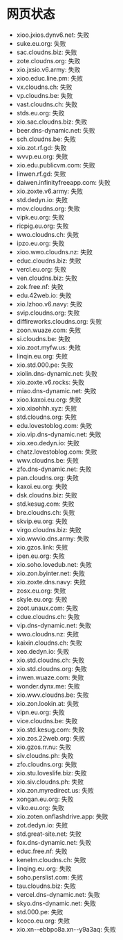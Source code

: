 # 网页状态
- xioo.jxios.dynv6.net: 失败
- suke.eu.org: 失败
- sac.cloudns.biz: 失败
- zote.cloudns.org: 失败
- xio.jxsio.v6.army: 失败
- xioo.educ.line.pm: 失败
- vx.cloudns.ch: 失败
- vp.cloudns.be: 失败
- vast.cloudns.ch: 失败
- stds.eu.org: 失败
- xio.sac.cloudns.biz: 失败
- beer.dns-dynamic.net: 失败
- sch.cloudns.be: 失败
- xio.zot.rf.gd: 失败
- wvvp.eu.org: 失败
- xio.edu.publicvm.com: 失败
- linwen.rf.gd: 失败
- daiwen.infinityfreeapp.com: 失败
- xio.zoxte.v6.army: 失败
- std.dedyn.io: 失败
- mov.cloudns.org: 失败
- vipk.eu.org: 失败
- ricpig.eu.org: 失败
- wwo.cloudns.ch: 失败
- ipzo.eu.org: 失败
- xioo.wwo.cloudns.nz: 失败
- educ.cloudns.biz: 失败
- vercl.eu.org: 失败
- ven.cloudns.biz: 失败
- zok.free.nf: 失败
- edu.42web.io: 失败
- xio.lzhoo.v6.navy: 失败
- svip.cloudns.org: 失败
- diffireworks.cloudns.org: 失败
- zoon.wuaze.com: 失败
- si.cloudns.be: 失败
- xio.zoot.myfw.us: 失败
- linqin.eu.org: 失败
- xio.std.000.pe: 失败
- xiolin.dns-dynamic.net: 失败
- xio.zoxte.v6.rocks: 失败
- miao.dns-dynamic.net: 失败
- xioo.kaxoi.eu.org: 失败
- xio.xiaohhh.xyz: 失败
- std.cloudns.org: 失败
- edu.lovestoblog.com: 失败
- xio.vip.dns-dynamic.net: 失败
- xio.xeo.dedyn.io: 失败
- chatz.lovestoblog.com: 失败
- wwv.cloudns.be: 失败
- zfo.dns-dynamic.net: 失败
- pan.cloudns.org: 失败
- kaxoi.eu.org: 失败
- dsk.cloudns.biz: 失败
- std.kesug.com: 失败
- bre.cloudns.ch: 失败
- skvip.eu.org: 失败
- virgo.cloudns.biz: 失败
- xio.wwvio.dns.army: 失败
- xio.gzos.link: 失败
- ipen.eu.org: 失败
- xio.soho.lovedub.net: 失败
- xio.zon.byinter.net: 失败
- xio.zoxte.dns.navy: 失败
- zosx.eu.org: 失败
- skyle.eu.org: 失败
- zoot.unaux.com: 失败
- cdue.cloudns.ch: 失败
- vip.dns-dynamic.net: 失败
- wwo.cloudns.nz: 失败
- kaixin.cloudns.ch: 失败
- xeo.dedyn.io: 失败
- xio.std.cloudns.ch: 失败
- xio.std.cloudns.org: 失败
- inwen.wuaze.com: 失败
- wonder.dynx.me: 失败
- xio.wwv.cloudns.be: 失败
- xio.zon.lookin.at: 失败
- vipn.eu.org: 失败
- vice.cloudns.be: 失败
- xio.std.kesug.com: 失败
- xio.zos.22web.org: 失败
- xio.gzos.rr.nu: 失败
- siv.cloudns.ph: 失败
- zfo.cloudns.org: 失败
- xio.stu.loveslife.biz: 失败
- xio.siv.cloudns.ph: 失败
- xio.zon.myredirect.us: 失败
- xongan.eu.org: 失败
- viko.eu.org: 失败
- xio.zoten.onflashdrive.app: 失败
- zot.dedyn.io: 失败
- std.great-site.net: 失败
- fox.dns-dynamic.net: 失败
- educ.free.nf: 失败
- kenelm.cloudns.ch: 失败
- linqing.eu.org: 失败
- soho.perslist.com: 失败
- tau.cloudns.biz: 失败
- vercel.dns-dynamic.net: 失败
- skyo.dns-dynamic.net: 失败
- std.000.pe: 失败
- kcoco.eu.org: 失败
- xio.xn--ebbpo8a.xn--y9a3aq: 失败
